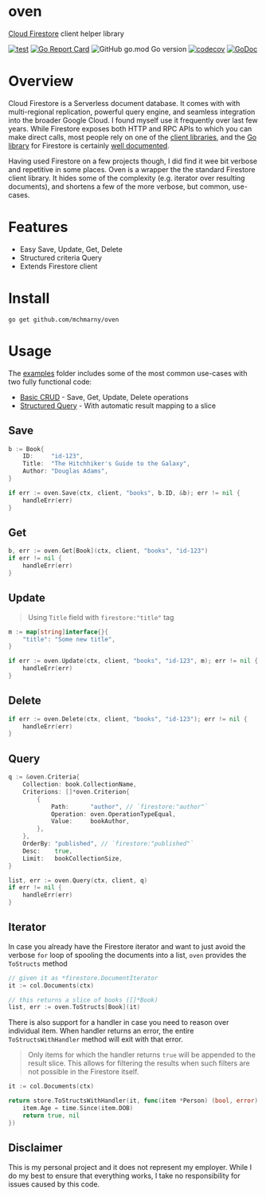 # oven

[Cloud Firestore](https://firebase.google.com/docs/firestore) client helper library

[![test](https://github.com/mchmarny/oven/actions/workflows/test-on-push.yaml/badge.svg?branch=main)](https://github.com/mchmarny/oven/actions/workflows/test-on-push.yaml) 
[![Go Report Card](https://goreportcard.com/badge/github.com/mchmarny/oven)](https://goreportcard.com/report/github.com/mchmarny/oven) 
![GitHub go.mod Go version](https://img.shields.io/github/go-mod/go-version/mchmarny/oven) 
[![codecov](https://codecov.io/gh/mchmarny/oven/branch/main/graph/badge.svg?token=00H8S7GMPP)](https://codecov.io/gh/mchmarny/oven) 
[![GoDoc](https://godoc.org/github.com/mchmarny/oven?status.svg)](https://godoc.org/github.com/mchmarny/oven)


# Overview 

Cloud Firestore is a Serverless document database. It comes with with multi-regional replication, powerful query engine, and seamless integration into the broader Google Cloud. I found myself use it frequently over last few years. While Firestore exposes both HTTP and RPC APIs to which you can make direct calls, most people rely on one of the [client libraries](https://cloud.google.com/firestore/docs/reference/libraries), and the [Go library](https://pkg.go.dev/cloud.google.com/go/firestore) for Firestore is certainly [well documented](https://firebase.google.com/docs/firestore/quickstart). 

Having used Firestore on a few projects though, I did find it wee bit verbose and repetitive in some places. Oven is a wrapper the the standard Firestore client library. It hides some of the complexity (e.g. iterator over resulting documents), and shortens a few of the more verbose, but common, use-cases. 

# Features

* Easy Save, Update, Get, Delete
* Structured criteria Query
* Extends Firestore client

# Install

```shell
go get github.com/mchmarny/oven
```

# Usage

The [examples](./examples) folder includes some of the most common use-cases with two fully functional code:

* [Basic CRUD](examples/crud/main.go) - Save, Get, Update, Delete operations 
* [Structured Query](examples/query/main.go) - With automatic result mapping to a slice

## Save

```go
b := Book{
	ID:     "id-123",
	Title:  "The Hitchhiker's Guide to the Galaxy",
	Author: "Douglas Adams",
}

if err := oven.Save(ctx, client, "books", b.ID, &b); err != nil {
	handleErr(err)
}
```

## Get

```go
b, err := oven.Get[Book](ctx, client, "books", "id-123")
if err != nil {
	handleErr(err)
}
```

## Update

> Using `Title` field with `firestore:"title"` tag

```go
m := map[string]interface{}{
	"title": "Some new title",
}

if err := oven.Update(ctx, client, "books", "id-123", m); err != nil {
	handleErr(err)
}
```

## Delete

```go
if err := oven.Delete(ctx, client, "books", "id-123"); err != nil {
	handleErr(err)
}
```

## Query

```go
q := &oven.Criteria{
	Collection: book.CollectionName,
	Criterions: []*oven.Criterion{
		{
			Path:      "author", // `firestore:"author"`
			Operation: oven.OperationTypeEqual,
			Value:     bookAuthor,
		},
	},
	OrderBy: "published", // `firestore:"published"`
	Desc:    true,
	Limit:   bookCollectionSize,
}

list, err := oven.Query(ctx, client, q)
if err != nil {
	handleErr(err)
}
```

## Iterator 

In case you already have the Firestore iterator and want to just avoid the verbose `for` loop of spooling the documents into a list, `oven` provides the `ToStructs` method

```go
// given it as *firestore.DocumentIterator
it := col.Documents(ctx)

// this returns a slice of books ([]*Book)
list, err := oven.ToStructs[Book](it)
```

There is also support for a handler in case you need to reason over individual item. When handler returns an error, the entire `ToStructsWithHandler` method will exit with that error. 

> Only items for which the handler returns `true` will be appended to the result slice. This allows for filtering the results when such filters are not possible in the Firestore itself. 

```go
it := col.Documents(ctx)

return store.ToStructsWithHandler(it, func(item *Person) (bool, error) {
	item.Age = time.Since(item.DOB)
	return true, nil
})
```


## Disclaimer

This is my personal project and it does not represent my employer. While I do my best to ensure that everything works, I take no responsibility for issues caused by this code.